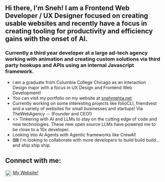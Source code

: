## Hi there, I'm Sneh! I am a Frontend Web Developer / UX Designer focused on creating usable websites and recently have a focus in creating tooling for productivity and efficiency gains with the onset of AI.

### Currently a third year developer at a large ad-tech agency working with animation and creating custom solutions via third party hookups and APIs using an internal Javascript framework.
- I am a graduate from Columbia College Chicago as an Interaction Design major with a focus in UX Design and Frontend Web Development!
- You can visit my portfolio on my website at [snehmehta.net](https://snehmehta.net/)
- Currently working on some interesting projects like folioCLI, friendvest and a variety of websites for small businesses and startups! Via TheWebAgency -- (Founder and CEO!)
- <> Tinkering with AI and LLMs to stay on the cutting edge of code and new technologies. These new open source LLMs have powered me to be close to a 10x developer.
- Looking into AI Agents with Agentic frameworks like CrewAI!
- ⌨ I'm looking to collaborate with more developers to build build build... and ship ship ship.

## Connect with me:
[<img align="left" alt="SnehMehta | LinkedIn" width="22px" src="https://cdn.jsdelivr.net/npm/simple-icons@v3/icons/linkedin.svg" />](https://www.linkedin.com/in/snehmehta/)
[My Website!](https://snehmehta.net/)
